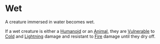 # Wet

A creature immersed in water becomes wet.

If a wet creature is either a [Humanoid](../../Resources%20for%20GMs/Creatures/Creature%20Types/Humanoid.md) or an [Animal](../../Resources%20for%20GMs/Creatures/Creature%20Types/Animal.md), they are [Vulnerable](Vulnerable.md) to [Cold](../Combat/Damage%20Types/Cold.md) and [Lightning](../Combat/Damage%20Types/Lightning.md) damage and resistant to [Fire](../../Magic/Spells/Spell%20Domains/Fire.md) damage until they dry off.
